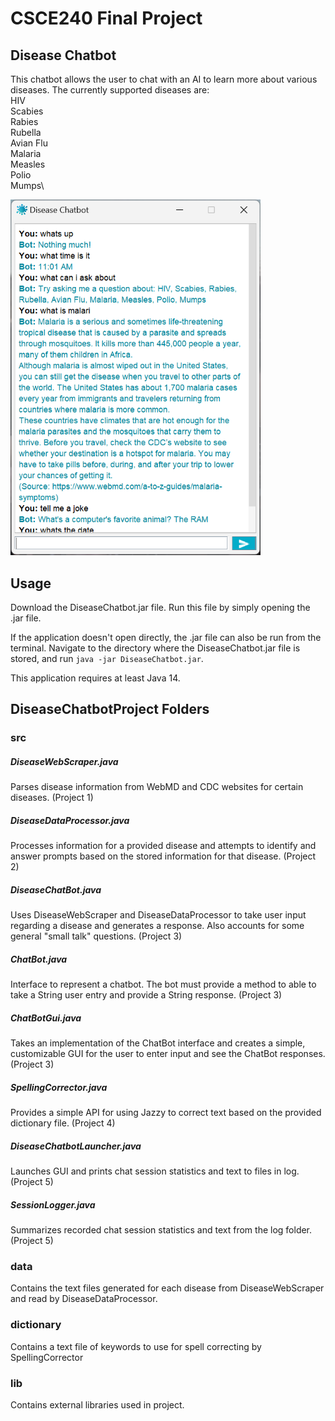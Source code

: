 # CSCE240 Final Project

## Disease Chatbot

This chatbot allows the user to chat with an AI to learn more about various diseases.
The currently supported diseases are:\
HIV\
Scabies\
Rabies\
Rubella\
Avian Flu\
Malaria\
Measles\
Polio\
Mumps\

<img src="./DiseaseChatbotProject/images/ChatSessionImage.png" width="400">

## Usage
Download the DiseaseChatbot.jar file. Run this file by simply opening the .jar file.

If the application doesn't open directly, the .jar file can also be run from the terminal. Navigate to the directory where the DiseaseChatbot.jar file is stored, and run `java -jar DiseaseChatbot.jar`. 

This application requires at least Java 14.
## DiseaseChatbotProject Folders
### src
##### DiseaseWebScraper.java
Parses disease information from WebMD and CDC websites for certain diseases. (Project 1)
##### DiseaseDataProcessor.java
Processes information for a provided disease and attempts to identify and answer prompts based on the stored information for that disease. (Project 2)
##### DiseaseChatBot.java
Uses DiseaseWebScraper and DiseaseDataProcessor to take user input regarding a disease and generates a response. Also accounts for some general "small talk" questions. (Project 3)
##### ChatBot.java
Interface to represent a chatbot. The bot must provide a method to able to take a String user entry and provide a String response. (Project 3)
##### ChatBotGui.java
Takes an implementation of the ChatBot interface and creates a simple, customizable GUI for the user to enter input and see the ChatBot responses. (Project 3)
##### SpellingCorrector.java
Provides a simple API for using Jazzy to correct text based on the provided dictionary file. (Project 4)
##### DiseaseChatbotLauncher.java
Launches GUI and prints chat session statistics and text to files in log. (Project 5)
##### SessionLogger.java
Summarizes recorded chat session statistics and text from the log folder. (Project 5)
### data
Contains the text files generated for each disease from DiseaseWebScraper and read by DiseaseDataProcessor. 
### dictionary
Contains a text file of keywords to use for spell correcting by SpellingCorrector
### lib
Contains external libraries used in project.
